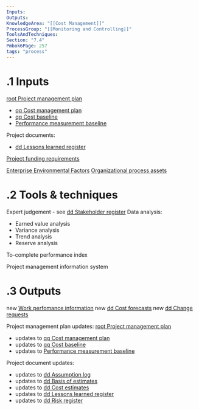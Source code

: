 ```yaml
---
Inputs:
Outputs:
KnowledgeArea: "[[Cost Management]]"
ProcessGroup: "[[Monitoring and Controlling]]"
ToolsAndTechniques:
Section: "7.4"
Pmbok6Page: 257
tags: "process"
---
```

# .1 Inputs

[root Project management plan](root%20Project%20management%20plan.md)
* [qq Cost management plan](qq%20Cost%20management%20plan.md)
* [qq Cost baseline](qq%20Cost%20baseline.md)
* [Performance measurement baseline](Performance%20measurement%20baseline.md)

Project documents:
* [dd Lessons learned register](dd%20Lessons%20learned%20register.md)

[Project funding requirements](Project%20funding%20requirements.md)

[Enterprise Environmental Factors](Enterprise%20Environmental%20Factors.md)
[Organizational process assets](Organizational%20process%20assets.md)

# .2 Tools & techniques
Expert judgement - see [dd Stakeholder register](dd%20Stakeholder%20register.md)
Data analysis:
* Earned value analysis
* Variance analysis
* Trend analysis
* Reserve analysis

To-complete performance index

Project management information system

# .3 Outputs
new [Work perfomance information](Work%20perfomance%20information.md)
new [dd Cost forecasts](dd%20Cost%20forecasts.md)
new [dd Change requests](dd%20Change%20requests.md)


Project management plan updates: [root Project management plan](root%20Project%20management%20plan.md)
* updates to [qq Cost management plan](qq%20Cost%20management%20plan.md)
* updates to [qq Cost baseline](qq%20Cost%20baseline.md)
* updates to [Performance measurement baseline](Performance%20measurement%20baseline.md)

Project document updates:
* updates to [dd Assumption log](dd%20Assumption%20log.md)
* updates to [dd Basis of estimates](dd%20Basis%20of%20estimates.md)
* updates to [dd Cost estimates](dd%20Cost%20estimates.md)
* updates to [dd Lessons learned register](dd%20Lessons%20learned%20register.md)
* updates to [dd Risk register](dd%20Risk%20register.md)


